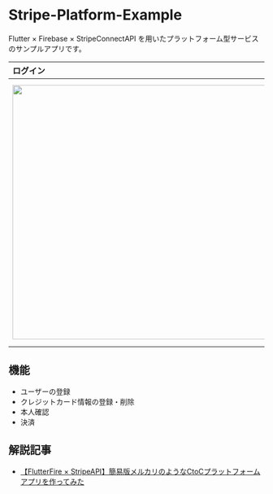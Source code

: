 # Stripe-Platform-Example

Flutter × Firebase × StripeConnectAPI を用いたプラットフォーム型サービスのサンプルアプリです。

| ログイン | 商品一覧 | アカウント | 
|:-----------|:------------|:------------|
| <img src="https://qiita-image-store.s3.ap-northeast-1.amazonaws.com/0/639342/016da497-c99b-db32-3014-d11e31591863.jpeg" height="500"> | <img src="https://qiita-image-store.s3.ap-northeast-1.amazonaws.com/0/639342/80d188b7-467c-5106-da64-dc5169d0d2c4.jpeg" height="500"> |　<img src="https://qiita-image-store.s3.ap-northeast-1.amazonaws.com/0/639342/df3baaaa-b501-3a95-d49a-40c31f8ad7ee.jpeg" height="500"> |

## 機能

- ユーザーの登録
- クレジットカード情報の登録・削除
- 本人確認
- 決済


## 解説記事

- [【FlutterFire × StripeAPI】簡易版メルカリのようなCtoCプラットフォームアプリを作ってみた]()
